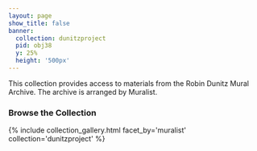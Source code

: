```yaml
---
layout: page
show_title: false
banner:
  collection: dunitzproject
  pid: obj38
  y: 25%
  height: '500px'
---
```


This collection provides access to materials from the Robin Dunitz Mural Archive. The archive is arranged by Muralist.

### Browse the Collection

{% include collection_gallery.html facet_by='muralist' collection='dunitzproject' %}
